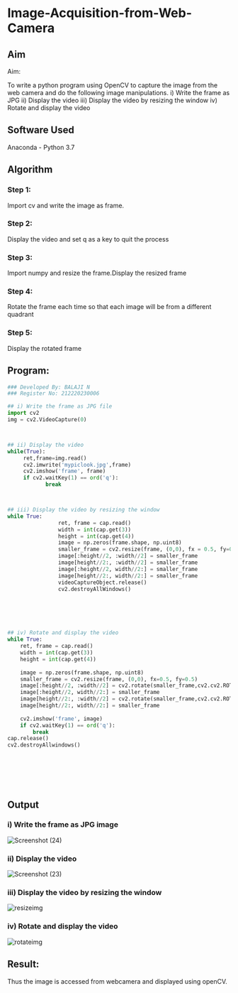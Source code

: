 # Image-Acquisition-from-Web-Camera
## Aim
 
Aim:
 
To write a python program using OpenCV to capture the image from the web camera and do the following image manipulations.
i) Write the frame as JPG 
ii) Display the video 
iii) Display the video by resizing the window
iv) Rotate and display the video

## Software Used
Anaconda - Python 3.7
## Algorithm
### Step 1:
Import cv and write the image as frame.

### Step 2:
Display the video and set q as a key to quit the process

### Step 3:
Import numpy and resize the frame.Display the resized frame

### Step 4:
Rotate the frame each time so that each image will be from a different quadrant

### Step 5:
Display the rotated frame

## Program:
``` Python
### Developed By: BALAJI N
### Register No: 212220230006

## i) Write the frame as JPG file
import cv2
img = cv2.VideoCapture(0)



## ii) Display the video
while(True):
     ret,frame=img.read()
     cv2.imwrite('mypiclook.jpg',frame)
     cv2.imshow('frame', frame)
     if cv2.waitKey(1) == ord('q'):
            break



## iii) Display the video by resizing the window
while True:
                ret, frame = cap.read()
                width = int(cap.get(3))
                height = int(cap.get(4))
                image = np.zeros(frame.shape, np.uint8)
                smaller_frame = cv2.resize(frame, (0,0), fx = 0.5, fy=0.5)
                image[:height//2, :width//2] = smaller_frame
                image[height//2:, :width//2] = smaller_frame
                image[:height//2, width//2:] = smaller_frame
                image[height//2:, width//2:] = smaller_frame
                videoCaptureObject.release()
                cv2.destroyAllWindows()






## iv) Rotate and display the video
while True:
    ret, frame = cap.read()
    width = int(cap.get(3))
    height = int(cap.get(4))
    
    image = np.zeros(frame.shape, np.uint8)
    smaller_frame = cv2.resize(frame, (0,0), fx=0.5, fy=0.5)
    image[:height//2, :width//2] = cv2.rotate(smaller_frame,cv2.cv2.ROTATE_180)
    image[:height//2, width//2:] = smaller_frame
    image[height//2:, :width//2] = cv2.rotate(smaller_frame,cv2.cv2.ROTATE_180)
    image[height//2:, width//2:] = smaller_frame
    
    cv2.imshow('frame', image)
    if cv2.waitKey(1) == ord('q'):
        break
cap.release()
cv2.destroyAllwindows()








```
## Output

### i) Write the frame as JPG image
![Screenshot (24)](https://user-images.githubusercontent.com/75234946/162027009-cefbb803-442f-4b02-a1a2-7cf7ea61aa1f.png)



### ii) Display the video
![Screenshot (23)](https://user-images.githubusercontent.com/75234946/162027162-427658ab-8209-4a41-984a-40b60ff3f11a.png)



### iii) Display the video by resizing the window
![resizeimg](https://user-images.githubusercontent.com/75234946/162176472-534577e0-f5df-47df-9675-d67bdc2d96a6.jpeg)




### iv) Rotate and display the video
![rotateimg](https://user-images.githubusercontent.com/75234946/162176707-0a2dade3-dbd7-4e57-921b-ae468f033752.jpeg)






## Result:
Thus the image is accessed from webcamera and displayed using openCV.

